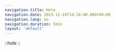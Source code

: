 ```yaml
---
navigation.title: Hole
navigation.date: 2023-11-24T14:14:00.000+08:00
navigation.lang: en
navigation.duration: 5min
layout: 'default'
---
```


::hole
::
